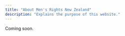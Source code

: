 ```yaml
---
title: "About Men's Rights New Zealand"
description: "Explains the purpose of this website."
---
```


Coming soon.
